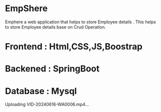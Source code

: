# EmpShere
Emphere a web application that helps to store Employee details .
This helps to store Employee details base on Crud Operation.
# Frontend : Html,CSS,JS,Boostrap
# Backened : SpringBoot
# Database : Mysql



Uploading VID-20240616-WA0006.mp4…


